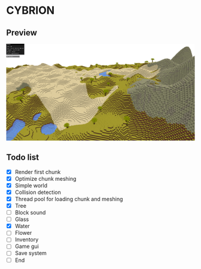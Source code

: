 # CYBRION

## Preview

![Screenshot](./screenshot.png)

## Todo list
- [x] Render first chunk
- [x] Optimize chunk meshing
- [x] Simple world
- [x] Collision detection
- [x] Thread pool for loading chunk and meshing
- [x] Tree
- [ ] Block sound
- [ ] Glass
- [x] Water
- [ ] Flower
- [ ] Inventory
- [ ] Game gui
- [ ] Save system
- [ ] End
